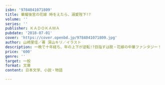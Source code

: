 ```yaml
---
isbn: '9784041071809'
title: 華耀後宮の花嫁 時をえたら、溺愛陛下!?
volume: ''
series: ''
publisher: ＫＡＤＯＫＡＷＡ
pubdate: '2018-07-01'
cover: 'https://cover.openbd.jp/9784041071809.jpg'
author: 山崎里佳／著 深山キリ／イラスト
description: 一晩で十年経ち、年の上下が逆転!?目指すは脱・花嫁の中華ファンタジー！
price: '600'
genre: ''
target: 一般
format: 文庫
content: 日本文学、小説・物語

---
```

